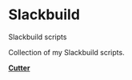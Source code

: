 # Slackbuild
Slackbuild scripts

Collection of my Slackbuild scripts.

**[Cutter](https://github.com/kermitdafrog8/Slackbuild/tree/main/Cutter)**  
